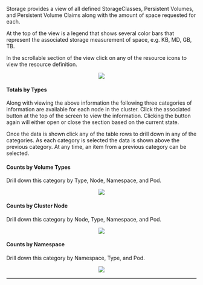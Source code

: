 
Storage provides a view of all defined StorageClasses, Persistent Volumes, and Persistent Volume Claims along with the amount of space requested for each.  

At the top of the view is a legend that shows several color bars that represent the associated storage measurement of space, e.g. KB, MD, GB, TB.

In the scrollable section of the view click on any of the resource icons to view the resource definition.

<p align="center">
  <img style="float: center;" src="https://raw.githubusercontent.com/k8svisual/vpk-docs/master/docs/images/tab_storage.png">
</p>

#### Totals by Types

Along with viewing the above information the following three categories of information are available for each node in the cluster.  Click the associated button at the top of the screen to view the information.  Clicking the button again will either open or close the section based on the current state.

Once the data is shown click any of the table rows to drill down in any of the categories. As each category is selected the data is shown above the previous category.  At any time, an item from a previous category can be selected.
#### Counts by Volume Types

Drill down this category by Type, Node, Namespace, and Pod.  
<p align="center">
  <img style="float: center;" src="https://raw.githubusercontent.com/k8svisual/vpk-docs/master/docs/images/tab_storage_by_type.png">
</p>

#### Counts by Cluster Node

Drill down this category by Node, Type, Namespace, and Pod. 
<p align="center">
  <img style="float: center;" src="https://raw.githubusercontent.com/k8svisual/vpk-docs/master/docs/images/tab_storage_by_node.png">
</p>

#### Counts by Namespace

Drill down this category by Namespace, Type, and Pod. 


<p align="center">
  <img style="float: center;" src="https://raw.githubusercontent.com/k8svisual/vpk-docs/master/docs/images/tab_storage_by_namespace.png">
</p>

<hr style="border:1px solid #aaaaaa">


